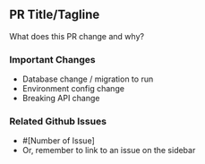## PR Title/Tagline

What does this PR change and why?

### Important Changes

- Database change / migration to run
- Environment config change
- Breaking API change

### Related Github Issues

- #[Number of Issue]
- Or, remember to link to an issue on the sidebar
